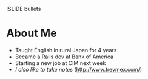 !SLIDE bullets 
# About Me #
* Taught English in rural Japan for 4 years
* Became a Rails dev at Bank of America
* Starting a new job at CIM next week
* _I also like to take notes_ (http://www.trevmex.com/)
